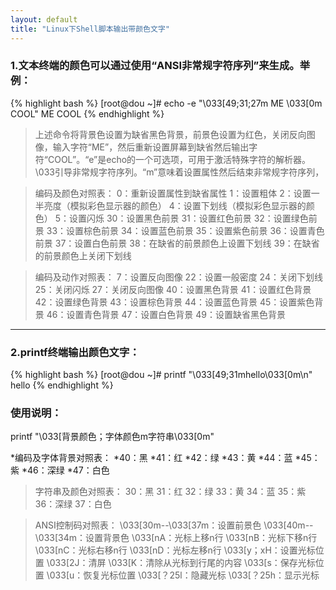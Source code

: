 ```yaml
---
layout: default
title: "Linux下Shell脚本输出带颜色文字"
---
```

### 1.文本终端的颜色可以通过使用“ANSI非常规字符序列”来生成。举例：

{% highlight bash %}
[root@dou ~]# echo -e "\033[49;31;27m ME \033[0m COOL"
 ME  COOL
{% endhighlight %}

>上述命令将背景色设置为缺省黑色背景，前景色设置为红色，关闭反向图像，输入字符“ME”，然后重新设置屏幕到缺省然后输出字符“COOL”。“e”是echo的一个可选项，可用于激活特殊字符的解析器。\033引导非常规字符序列。“m”意味着设置属性然后结束非常规字符序列，

>编码及颜色对照表：
0：重新设置属性到缺省属性
1：设置粗体
2：设置一半亮度（模拟彩色显示器的颜色）
4：设置下划线（模拟彩色显示器的颜色）
5：设置闪烁
30：设置黑色前景
31：设置红色前景
32：设置绿色前景
33：设置棕色前景
34：设置蓝色前景
35：设置紫色前景
36：设置青色前景
37：设置白色前景
38：在缺省的前景颜色上设置下划线
39：在缺省的前景颜色上关闭下划线

>编码及动作对照表：
7：设置反向图像
22：设置一般密度
24：关闭下划线
25：关闭闪烁
27：关闭反向图像
40：设置黑色背景
41：设置红色背景
42：设置绿色背景
43：设置棕色背景
44：设置蓝色背景
45：设置紫色背景
46：设置青色背景
47：设置白色背景
49：设置缺省黑色背景

** ** ** ** ** ** ** **

### 2.printf终端输出颜色文字：

{% highlight bash %}
[root@dou ~]# printf "\033[49;31mhello\033[0m\n"
hello
{% endhighlight %}


### 使用说明：
printf "\033[背景颜色；字体颜色m字符串\033[0m"

*编码及字体背景对照表：
*40：黑
*41：红
*42：绿
*43：黄
*44：蓝
*45：紫
*46：深绿
*47：白色

>字符串及颜色对照表：
30：黑
31：红
32：绿
33：黄
34：蓝
35：紫
36：深绿
37：白色


>ANSI控制码对照表：
\033[30m--\033[37m：设置前景色
\033[40m--\033[34m：设置背景色
\033[nA：光标上移n行
\033[nB：光标下移n行
\033[nC：光标右移n行
\033[nD：光标左移n行
\033[y；xH：设置光标位置
\033[2J：清屏
\033[K：清除从光标到行尾的内容
\033[s：保存光标位置
\033[u：恢复光标位置
\033[？25l：隐藏光标
\033[？25h：显示光标